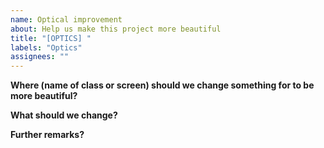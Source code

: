 ```yaml
---
name: Optical improvement
about: Help us make this project more beautiful
title: "[OPTICS] "
labels: "Optics"
assignees: ""
---
```


**Where (name of class or screen) should we change something for to be more beautiful?**

**What should we change?**

**Further remarks?**

